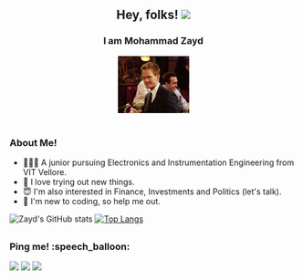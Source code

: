 <div align = center> 
<h2>Hey, folks! <img src="https://raw.githubusercontent.com/MartinHeinz/MartinHeinz/master/wave.gif" width="30px"></h2>
  <h3>I am Mohammad Zayd </h3>
  <img src = "https://github.com/Zayd1602/Zayd1602/blob/main/gifs/wink.gif" height=100/>
  <h1></h1>
  </div> 
<h3>About Me!</h3>
  <ul>
    <li> 👨🏻‍🎓 A junior pursuing Electronics and Instrumentation Engineering from VIT Vellore.
    <li> 🧐 I love trying out new things.
    <li> 😇 I'm also interested in Finance, Investments and Politics (let's talk). 
    <li> 👻 I'm new to coding, so help me out.
  </ul>  
<!--   
<h2></h2> 
<h3>Github Stats 👨‍💻</h3> 
<p align="center">
  <a href="https://github.com/Zayd1602"><span>
    <img height="48%" src="https://github-readme-stats.vercel.app/api?username=Zayd1602&count_private=true&show_icons=true&theme=radical&&include_all_commits=true"/>
    <img width="51%" src="https://github-readme-streak-stats.herokuapp.com/?user=Zayd1602&theme=radical" />
    <img height="163em" src="https://github-readme-stats-eight-theta.vercel.app/api/top-langs/?username=Zayd1602&hide=html,css,javascript,scss&layout=compact&langs_count=8&theme=radical"/>
    <img align="center" src="https://github-profile-summary-cards.vercel.app/api/cards/profile-details?username=Zayd1602&theme=dracula" />
    </span></a>
</p>
-->

![Zayd's GitHub stats](https://github-readme-stats.vercel.app/api?username=Zayd1602&show_icons=true&count_private=true&theme=cobalt)
[![Top Langs](https://github-readme-stats.vercel.app/api/top-langs/?username=Zayd1602&show_icons=true&count_private=true&theme=cobalt)](https://github.com/Zayd1602/github-readme-stats)

<!--
<a href="https://github.com/Zayd1602/github-readme-stats">
  <img align="center" src="https://github-readme-stats.vercel.app/api/pin/?username=Zayd1602&repo=github-readme-stats" />
</a>
<a href="https://github.com/Zayd1602/convoychat">
  <img align="center" src="https://github-readme-stats.vercel.app/api/pin/?username=Zayd1602&repo=convoychat" />
</a>
-->


<h2></h2>
<h3>Ping me! :speech_balloon:</h3>
 <p><p>
 <a href= "https://www.linkedin.com/in/md-zayd"><img src="https://img.shields.io/badge/LinkedIn-0077B5?style=for-the-badge&logo=linkedin&logoColor=white"></a>
 <a href= "https://discord.com/channels/Zayd#2162"><img src="https://img.shields.io/badge/Discord-7289DA?style=for-the-badge&logo=discord&logoColor=white"></a>
 <a href= "https://twitter.com/Md_Z16"><img src="https://img.shields.io/badge/Twitter-1DA1F2?style=for-the-badge&logo=twitter&logoColor=white"></a>
 </p>
 
<!-- 
Here are some ideas to get you started:

- 🔭 I’m currently working on ...
- 🌱 I’m currently learning ...
- 👯 I’m looking to collaborate on ...
- 🤔 I’m looking for help with ...
- 💬 Ask me about ...
- 📫 How to reach me: ...
- 😄 Pronouns: ...
- ⚡ Fun fact: ...
-->
